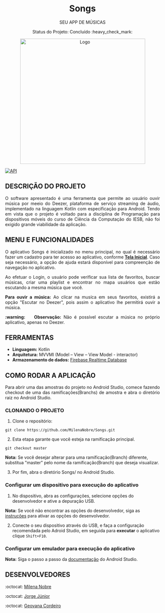 <h1 align="center"> Songs </h1> 
<p align="center"> SEU APP DE MÚSICAS </p>
<p align="center"> Status do Projeto: Concluído :heavy_check_mark:</>
<div align="center">   
   <img width="407"  alt="Logo" src="https://user-images.githubusercontent.com/48803004/84547437-ecdcde80-acd9-11ea-97f6-2b42ae3862a8.png">
</div>

[![API](https://img.shields.io/badge/API-23%2B-brightgreen.svg?style=flat)](https://android-arsenal.com/api?level=23)


## DESCRIÇÃO DO PROJETO

<p align="justify"> O software apresentado é uma ferramenta que permite ao usuário  ouvir música por meeio do Deezer, plataforma de serviço streaming de áudio, implementado na linguagem Kotlin com especificação para Android.
    Tendo em vista que o projeto é voltado para a disciplina de Programação para dispositivos móveis do curso de Ciência da Computação do IESB, não foi exigido grande viabilidade da aplicação.</p>

## MENU E FUNCIONALIDADES

<p align="justify"> O aplicativo Songs é inicializado no menu principal, no qual é necessário fazer um cadastro para ter acesso ao aplicativo, conforme <b><a href="https://user-images.githubusercontent.com/48803004/84602154-9c8d8a00-ae5b-11ea-9c85-10539f2d54d8.jpegg">Tela Inicial<a></b>. Caso seja necessário, a opção de ajuda estará disponível para compreenção de navegação no aplicativo. </p>
   
<p align="justify">Ao efetuar o Login, o usuário pode verificar sua lista de favoritos, buscar músicas, criar uma playlist e encontrar no mapa usuários que estão escutando a mesma música que você. </p>

<p align="justify"><b>Para ouvir a música:</b> Ao clicar na musíca em seus favoritos, existirá a opção "Escutar no Deezer", pois assim o aplicativo lhe permitirá ouvir a música.</p>

<p align="justify"><b> :warning: &nbsp;&nbsp; Observação:</b> Não é possível escutar a música no próprio aplicativo, apenas no Deezer.</p>

## FERRAMENTAS

<ul>
   <li><b>Linguagem:</b> Kotlin</li>
   <li><b>Arquitetura:</b> MVVMI (Model – View – View Model - interactor) </li>
   <li><b>Armazenamento de dados:</b> <a href="https://firebase.google.com/docs/auth"> Firebase Realtime Database </a> </li>   
</ul>

## COMO RODAR A APLICAÇÃO 
<p align="justify"> Para abrir uma das amostras do projeto no Android Studio, comece fazendo checkout de uma das ramificações(Branchs) de amostra e abra o diretório raiz no Android Studio.</p>

### CLONANDO O PROJETO

1. Clone o repositório:

```
git clone https://github.com/MilenaNobre/Songs.git
```

2. Esta etapa garante que você esteja na ramificação principal. 

```
git checkout master
```

<b>Nota:</b> Se você desejar alterar para uma ramificação(Branch) diferente, substitua "master" pelo nome da ramificação(Branch) que deseja visualizar.

3. Por fim, abra o diretório Songs/ no Android Studio.

### Configurar um dispositivo para execução do aplicativo

1. No dispositivo, abra as configurações, selecione opções do desenvolvedor e ative a depuração USB.

<b>Nota:</b> Se você não encontrar as opções do desenvolvedor, siga as <a href="https://developer.android.com/studio/debug/dev-options">instruções</a> para ativar as opções do desenvolvedor.

2. Conecte o seu dispositivo através do USB, e faça a configuração recomendada pelo Adroid Studio, em seguida para <b>executar</b> o aplicativo clique ```Shift+F10```.

### Configurar um emulador para execução do aplicativo

<b>Nota:</b> Siga o passo a passo da <a href="https://developer.android.com/studio/run/emulator">documentação</a> do Android Studio.

## DESENVOLVEDORES
<p align="justify"> :octocat: <a href="https://github.com/MilenaNobre"> Milena Nobre </a> </p>
<p align="justify"> :octocat: <a href="https://github.com/jjorge98"> Jorge Júnior </a> </p>
<p align="justify"> :octocat: <a href="https://github.com/Geovascordeiro"> Geovana Cordeiro</a> </p>
